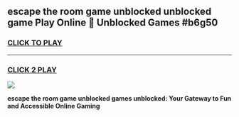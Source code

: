 
## escape the room game unblocked unblocked game Play Online 👋 Unblocked Games #b6g50
<h3>
<a href="https://premium.freeplayer.one?title=escape_the_room_game_unblocked&ref=21F">CLICK TO PLAY</a></h3>
<hr>

<h3>
<a href="https://premium.freeplayer.one?title=escape_the_room_game_unblocked&ref=21F">CLICK 2 PLAY</a>
  
</h3>

<a href="https://premium.freeplayer.one?title=escape_the_room_game_unblocked&ref=21F/"><img src="https://clearcache.store/games.png"></a>


**escape the room game unblocked games unblocked: Your Gateway to Fun and Accessible Online Gaming**
